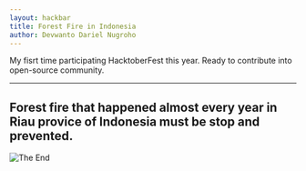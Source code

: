 ```yaml
---
layout: hackbar
title: Forest Fire in Indonesia
author: Devwanto Dariel Nugroho
---
```


My fisrt time participating HacktoberFest this year. Ready to contribute into open-source community.

---

## Forest fire that happened almost every year in Riau provice of Indonesia must be stop and prevented.

![The End]({{site.baseurl}}/assets/images/devwanto.jpg)
